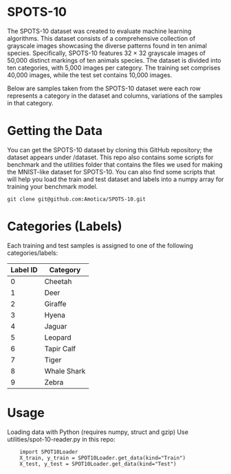# SPOTS-10
The SPOTS-10 dataset was created to evaluate machine learning algorithms. This dataset consists of a comprehensive collection of grayscale images showcasing the diverse patterns found in ten animal species. Specifically, SPOTS-10 features 32 × 32 grayscale images of 50,000 distinct markings of ten animals species. The dataset is divided into ten categories, with 5,000 images per category. The training set comprises 40,000 images, while the test
set contains 10,000 images. 

Below are samples taken from the SPOTS-10 dataset were each row represents a category in the dataset and columns, variations of the samples in that category.

# Getting the Data
You can get the SPOTS-10 dataset by cloning this GitHub repository; the dataset appears under /dataset. This repo also contains some scripts for benchmark and the utilities folder that contains the files we used for making the MNIST-like dataset for SPOTS-10. You can also find some scripts that will help you load the train and test dataset and labels into a numpy array for training your benchmark model.

    git clone git@github.com:Amotica/SPOTS-10.git 

# Categories (Labels)
Each training and test samples is assigned to one of the following categories/labels:

| Label ID	| Category |
| ----- | ----------- |
| 0	| Cheetah |
| 1	| Deer |
| 2	| Giraffe |
| 3	| Hyena |
| 4	| Jaguar |
| 5	| Leopard |
| 6	| Tapir Calf |
| 7	| Tiger |
| 8	| Whale Shark |
| 9	| Zebra |

# Usage

Loading data with Python (requires numpy, struct and gzip)
Use utilities/spot-10-reader.py in this repo:
        
        import SPOT10Loader
        X_train, y_train = SPOT10Loader.get_data(kind="Train")
        X_test, y_test = SPOT10Loader.get_data(kind="Test")
